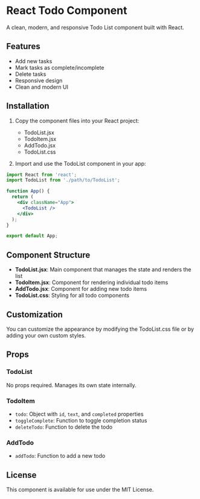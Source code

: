 # React Todo Component

A clean, modern, and responsive Todo List component built with React.

## Features

- Add new tasks
- Mark tasks as complete/incomplete
- Delete tasks
- Responsive design
- Clean and modern UI

## Installation

1. Copy the component files into your React project:
   - TodoList.jsx
   - TodoItem.jsx
   - AddTodo.jsx
   - TodoList.css

2. Import and use the TodoList component in your app:

```jsx
import React from 'react';
import TodoList from './path/to/TodoList';

function App() {
  return (
    <div className="App">
      <TodoList />
    </div>
  );
}

export default App;
```

## Component Structure

- **TodoList.jsx**: Main component that manages the state and renders the list
- **TodoItem.jsx**: Component for rendering individual todo items
- **AddTodo.jsx**: Component for adding new todo items
- **TodoList.css**: Styling for all todo components

## Customization

You can customize the appearance by modifying the TodoList.css file or by adding your own custom styles.

## Props

### TodoList
No props required. Manages its own state internally.

### TodoItem
- `todo`: Object with `id`, `text`, and `completed` properties
- `toggleComplete`: Function to toggle completion status
- `deleteTodo`: Function to delete the todo

### AddTodo
- `addTodo`: Function to add a new todo

## License

This component is available for use under the MIT License.


